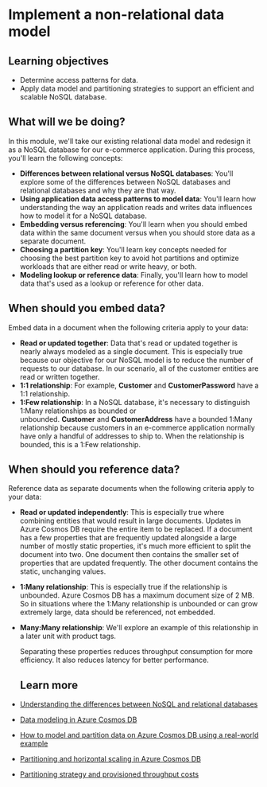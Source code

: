 # Implement a non-relational data model

## Learning objectives

-   Determine access patterns for data.
-   Apply data model and partitioning strategies to support an efficient and scalable NoSQL database.

## What will we be doing?

In this module, we'll take our existing relational data model and redesign it as a NoSQL database for our e-commerce application. During this process, you'll learn the following concepts:

-   **Differences between relational versus NoSQL databases**: You'll explore some of the differences between NoSQL databases and relational databases and why they are that way.
-   **Using application data access patterns to model data**: You'll learn how understanding the way an application reads and writes data influences how to model it for a NoSQL database.
-   **Embedding versus referencing**: You'll learn when you should embed data within the same document versus when you should store data as a separate document.
-   **Choosing a partition key**: You'll learn key concepts needed for choosing the best partition key to avoid hot partitions and optimize workloads that are either read or write heavy, or both.
-   **Modeling lookup or reference data**: Finally, you'll learn how to model data that's used as a lookup or reference for other data.

## When should you embed data?

Embed data in a document when the following criteria apply to your data:

-   **Read or updated together**: Data that's read or updated together is nearly always modeled as a single document. This is especially true because our objective for our NoSQL model is to reduce the number of requests to our database. In our scenario, all of the customer entities are read or written together.
-   **1:1 relationship**: For example, **Customer** and **CustomerPassword** have a 1:1 relationship.
-   **1:Few relationship**: In a NoSQL database, it's necessary to distinguish 1:Many relationships as bounded or unbounded. **Customer** and **CustomerAddress** have a bounded 1:Many relationship because customers in an e-commerce application normally have only a handful of addresses to ship to. When the relationship is bounded, this is a 1:Few relationship.

## When should you reference data?

Reference data as separate documents when the following criteria apply to your data:

-   **Read or updated independently**: This is especially true where combining entities that would result in large documents. Updates in Azure Cosmos DB require the entire item to be replaced. If a document has a few properties that are frequently updated alongside a large number of mostly static properties, it's much more efficient to split the document into two. One document then contains the smaller set of properties that are updated frequently. The other document contains the static, unchanging values.
    
-   **1:Many relationship**: This is especially true if the relationship is unbounded. Azure Cosmos DB has a maximum document size of 2 MB. So in situations where the 1:Many relationship is unbounded or can grow extremely large, data should be referenced, not embedded.
    
-   **Many:Many relationship**: We'll explore an example of this relationship in a later unit with product tags.
    
    Separating these properties reduces throughput consumption for more efficiency. It also reduces latency for better performance.
	
	
	## Learn more

-   [Understanding the differences between NoSQL and relational databases](https://docs.microsoft.com/en-us/azure/cosmos-db/relational-nosql)
-   [Data modeling in Azure Cosmos DB](https://docs.microsoft.com/en-us/azure/cosmos-db/modeling-data)
-   [How to model and partition data on Azure Cosmos DB using a real-world example](https://docs.microsoft.com/en-us/azure/cosmos-db/how-to-model-partition-example)
-   [Partitioning and horizontal scaling in Azure Cosmos DB](https://docs.microsoft.com/en-us/azure/cosmos-db/partitioning-overview)
-   [Partitioning strategy and provisioned throughput costs](https://docs.microsoft.com/en-us/azure/cosmos-db/optimize-cost-throughput#partitioning-strategy-and-provisioned-throughput-costs)